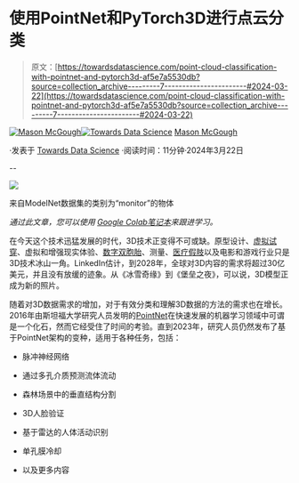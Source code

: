 # 使用PointNet和PyTorch3D进行点云分类

> 原文：[https://towardsdatascience.com/point-cloud-classification-with-pointnet-and-pytorch3d-af5e7a5530db?source=collection_archive---------7-----------------------#2024-03-22](https://towardsdatascience.com/point-cloud-classification-with-pointnet-and-pytorch3d-af5e7a5530db?source=collection_archive---------7-----------------------#2024-03-22)

[](https://medium.com/@masonmcgough?source=post_page---byline--af5e7a5530db--------------------------------)[![Mason McGough](../Images/4b465e0eef1590b1f12dea23a6f688e1.png)](https://medium.com/@masonmcgough?source=post_page---byline--af5e7a5530db--------------------------------)[](https://towardsdatascience.com/?source=post_page---byline--af5e7a5530db--------------------------------)[![Towards Data Science](../Images/a6ff2676ffcc0c7aad8aaf1d79379785.png)](https://towardsdatascience.com/?source=post_page---byline--af5e7a5530db--------------------------------) [Mason McGough](https://medium.com/@masonmcgough?source=post_page---byline--af5e7a5530db--------------------------------)

·发表于 [Towards Data Science](https://towardsdatascience.com/?source=post_page---byline--af5e7a5530db--------------------------------) ·阅读时间：11分钟·2024年3月22日

--

![](../Images/8696378ffba981b68292b37cb3734b92.png)

来自ModelNet数据集的类别为“monitor”的物体

*通过此文章，您可以使用* [*Google Colab笔记本*](https://colab.research.google.com/drive/1zKu3IZw_ZkgIWMDplp_tilMAp1hoQL-b?usp=sharing)*来跟进学习。*

在今天这个技术迅猛发展的时代，3D技术正变得不可或缺。原型设计、[虚拟试穿](https://blog.google/products/shopping/ai-virtual-try-on-google-shopping/)、虚拟和增强现实体验、[数字双胞胎](https://blogs.nvidia.com/blog/lowes-retail-digital-twins-omniverse/)、测量、[医疗假肢](https://3d.nih.gov/collections/prosthetics)以及电影和游戏行业只是3D技术冰山一角。LinkedIn估计，到2028年，全球对3D内容的需求将超过30亿美元，并且没有放缓的迹象。从《冰雪奇缘》到《堡垒之夜》，可以说，3D模型正成为新的照片。

随着对3D数据需求的增加，对于有效分类和理解3D数据的方法的需求也在增长。2016年由斯坦福大学研究人员发明的[PointNet](https://arxiv.org/abs/1612.00593)在快速发展的机器学习领域中可谓是一个化石，然而它经受住了时间的考验。直到2023年，研究人员仍然发布了基于PointNet架构的变种，适用于各种任务，包括：

+   脉冲神经网络

+   通过多孔介质预测流体流动

+   森林场景中的垂直结构分割

+   3D人脸验证

+   基于雷达的人体活动识别

+   单孔膜冷却

+   以及更多内容
